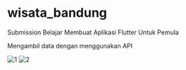 # wisata_bandung

Submission Belajar Membuat Aplikasi Flutter Untuk Pemula

Mengambil data dengan menggunakan API

![1](https://user-images.githubusercontent.com/23412724/105045458-e51cbe00-5aa2-11eb-8caf-76cba4d4db3e.png)
![2](https://user-images.githubusercontent.com/23412724/105045464-e64deb00-5aa2-11eb-95cc-651a8dcd56aa.png)

